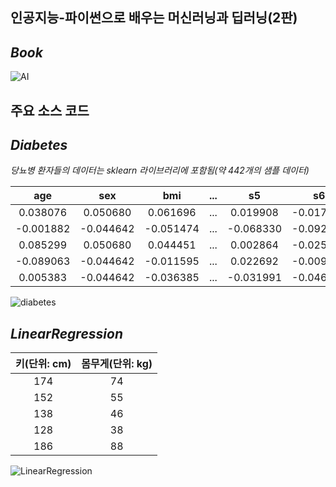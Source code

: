 ## 인공지능-파이썬으로 배우는 머신러닝과 딥러닝(2판)

## *Book*
![AI](https://github.com/MinWook6457/AI-Python/assets/103114126/d9a80cbb-2d9f-4efb-9f0b-59bca5e831b8)

## 주요 소스 코드

## *Diabetes*

*당뇨병 환자들의 데이터는 sklearn 라이브러리에 포함됨(약 442개의 샘플 데이터)* 

|**age**|**sex**|**bmi**|**...**|**s5**|**s6**|**target**|
|:---:|:---:|:---:|:---:|:---:|:---:|:---:|
|0.038076|0.050680|0.061696|...|0.019908|-0.017646|151.0|
|-0.001882|-0.044642|-0.051474|...|-0.068330|-0.092204|75.0|
|0.085299|0.050680|0.044451 |...|0.002864|-0.025930|141.0|
|-0.089063|-0.044642|-0.011595|...|0.022692|-0.009362|206.0|
|0.005383|-0.044642|-0.036385|...|-0.031991|-0.046641|135.0|



![diabetes](https://github.com/MinWook6457/AI-Python/assets/103114126/72d95eee-a769-427a-9074-319d1999b95e)

## *LinearRegression*
| **키(단위: cm)** | **몸무게(단위: kg)** |
|:---:|:---:|
|174|74|
|152|55|
|138|46|
|128|38|
|186|88|


![LinearRegression](https://github.com/MinWook6457/AI-Python/assets/103114126/aa88121f-9d2f-4d8f-93ac-1317d1fc2548)

